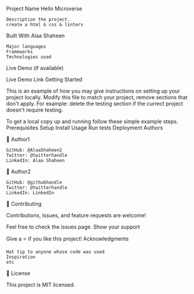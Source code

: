 
Project Name Hello Microverse

    Description the project.
    create a html & css & linters

Built With Alaa Shaheen

    Major languages
    Frameworks
    Technologies used

Live Demo (if available)

Live Demo Link
Getting Started

This is an example of how you may give instructions on setting up your project locally. Modify this file to match your project, remove sections that don't apply. For example: delete the testing section if the currect project doesn't require testing.

To get a local copy up and running follow these simple example steps.
Prerequisites
Setup
Install
Usage
Run tests
Deployment
Authors

👤 Author1

    GitHub: @AlaaShaheen2 
    Twitter: @twitterhandle
    LinkedIn: Alaa Shaheen

👤 Author2

    GitHub: @githubhandle
    Twitter: @twitterhandle
    LinkedIn: LinkedIn

🤝 Contributing

Contributions, issues, and feature requests are welcome!

Feel free to check the issues page.
Show your support

Give a ⭐️ if you like this project!
Acknowledgments

    Hat tip to anyone whose code was used
    Inspiration
    etc

📝 License

This project is MIT licensed.
